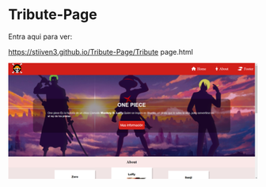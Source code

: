 # Tribute-Page

Entra aqui para ver:

 https://stiiven3.github.io/Tribute-Page/Tribute page.html

 <img src="tribute page.png">


